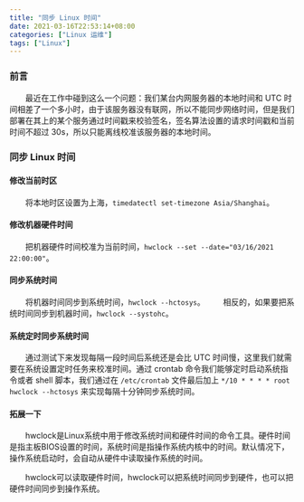 ```yaml
---
title: "同步 Linux 时间"
date: 2021-03-16T22:53:14+08:00
categories: ["Linux 运维"]
tags: ["Linux"]
---
```


### 前言

　　最近在工作中碰到这么一个问题：我们某台内网服务器的本地时间和 UTC 时间相差了一个多小时，由于该服务器没有联网，所以不能同步网络时间，但是我们部署在其上的某个服务通过时间戳来校验签名，签名算法设置的请求时间戳和当前时间不超过 30s，所以只能离线校准该服务器的本地时间。

### 同步 Linux 时间

#### 修改当前时区

　　将本地时区设置为上海，`timedatectl set-timezone Asia/Shanghai`。

#### 修改机器硬件时间

　　把机器硬件时间校准为当前时间，`hwclock --set --date="03/16/2021 22:00:00"`。

#### 同步系统时间

　　将机器时间同步到系统时间，`hwclock --hctosys`。
　　相反的，如果要把系统时间同步到机器时间，`hwclock --systohc`。

#### 系统定时同步系统时间

　　通过测试下来发现每隔一段时间后系统还是会比 UTC 时间慢，这里我们就需要在系统设置定时任务来校准时间。通过 crontab 命令我们能够定时启动系统指令或者 shell 脚本，我们通过在 `/etc/crontab` 文件最后加上 `*/10 * * * * root hwclock --hctosys` 来实现每隔十分钟同步系统时间。

#### 拓展一下

　　hwclock是Linux系统中用于修改系统时间和硬件时间的命令工具。硬件时间是指主板BIOS设置的时间，系统时间是指操作系统内核中的时间。默认情况下，操作系统启动时，会自动从硬件中读取操作系统的时间。

　　hwclock可以读取硬件时间，hwclock可以把系统时间同步到硬件，也可以把硬件时间同步到操作系统。
